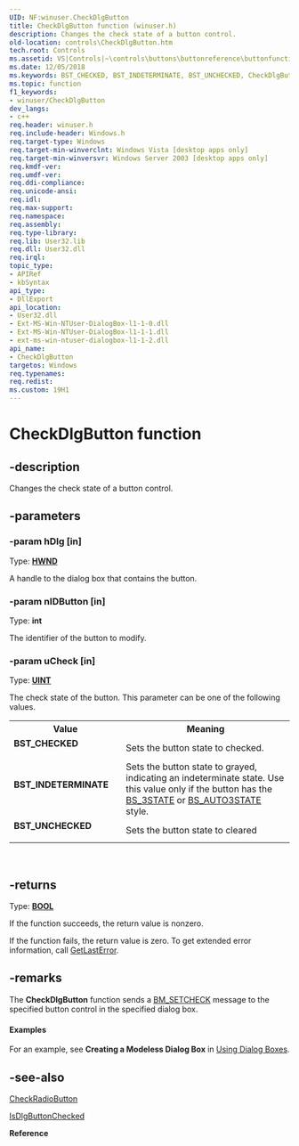 ```yaml
---
UID: NF:winuser.CheckDlgButton
title: CheckDlgButton function (winuser.h)
description: Changes the check state of a button control.
old-location: controls\CheckDlgButton.htm
tech.root: Controls
ms.assetid: VS|Controls|~\controls\buttons\buttonreference\buttonfunctions\checkdlgbutton.htm
ms.date: 12/05/2018
ms.keywords: BST_CHECKED, BST_INDETERMINATE, BST_UNCHECKED, CheckDlgButton, CheckDlgButton function [Windows Controls], _win32_CheckDlgButton, _win32_CheckDlgButton_cpp, controls.CheckDlgButton, controls._win32_CheckDlgButton, winuser/CheckDlgButton
ms.topic: function
f1_keywords:
- winuser/CheckDlgButton
dev_langs:
- c++
req.header: winuser.h
req.include-header: Windows.h
req.target-type: Windows
req.target-min-winverclnt: Windows Vista [desktop apps only]
req.target-min-winversvr: Windows Server 2003 [desktop apps only]
req.kmdf-ver: 
req.umdf-ver: 
req.ddi-compliance: 
req.unicode-ansi: 
req.idl: 
req.max-support: 
req.namespace: 
req.assembly: 
req.type-library: 
req.lib: User32.lib
req.dll: User32.dll
req.irql: 
topic_type:
- APIRef
- kbSyntax
api_type:
- DllExport
api_location:
- User32.dll
- Ext-MS-Win-NTUser-DialogBox-l1-1-0.dll
- Ext-MS-Win-NTUser-DialogBox-l1-1-1.dll
- ext-ms-win-ntuser-dialogbox-l1-1-2.dll
api_name:
- CheckDlgButton
targetos: Windows
req.typenames: 
req.redist: 
ms.custom: 19H1
---
```


# CheckDlgButton function


## -description


Changes the check state of a button control.


## -parameters




### -param hDlg [in]

Type: <b><a href="https://docs.microsoft.com/windows/desktop/WinProg/windows-data-types">HWND</a></b>

A handle to the dialog box that contains the button. 


### -param nIDButton [in]

Type: <b>int</b>

The identifier of the button to modify. 


### -param uCheck [in]

Type: <b><a href="https://docs.microsoft.com/windows/desktop/WinProg/windows-data-types">UINT</a></b>

The check state of the button. This parameter can be one of the following values. 

<table>
<tr>
<th>Value</th>
<th>Meaning</th>
</tr>
<tr>
<td width="40%"><a id="BST_CHECKED"></a><a id="bst_checked"></a><dl>
<dt><b>BST_CHECKED</b></dt>
</dl>
</td>
<td width="60%">
Sets the button state to checked.

</td>
</tr>
<tr>
<td width="40%"><a id="BST_INDETERMINATE"></a><a id="bst_indeterminate"></a><dl>
<dt><b>BST_INDETERMINATE</b></dt>
</dl>
</td>
<td width="60%">
Sets the button state to grayed, indicating an indeterminate state. Use this value only if the button has the <a href="https://docs.microsoft.com/windows/desktop/Controls/button-styles">BS_3STATE</a> or <a href="https://docs.microsoft.com/windows/desktop/Controls/button-styles">BS_AUTO3STATE</a> style.

</td>
</tr>
<tr>
<td width="40%"><a id="BST_UNCHECKED"></a><a id="bst_unchecked"></a><dl>
<dt><b>BST_UNCHECKED</b></dt>
</dl>
</td>
<td width="60%">
Sets the button state to cleared

</td>
</tr>
</table>
 


## -returns



Type: <b><a href="https://docs.microsoft.com/windows/desktop/WinProg/windows-data-types">BOOL</a></b>

If the function succeeds, the return value is nonzero.

If the function fails, the return value is zero. To get extended error information, call <a href="https://docs.microsoft.com/windows/desktop/api/errhandlingapi/nf-errhandlingapi-getlasterror">GetLastError</a>. 




## -remarks



The <b>CheckDlgButton</b> function sends a 
				<a href="https://docs.microsoft.com/windows/desktop/Controls/bm-setcheck">BM_SETCHECK</a> message to the specified button control in the specified dialog box.


#### Examples

For an example, see <b>Creating a Modeless Dialog Box</b> in <a href="https://docs.microsoft.com/windows/desktop/dlgbox/using-dialog-boxes">Using Dialog Boxes</a>. 

<div class="code"></div>



## -see-also




<a href="https://docs.microsoft.com/windows/desktop/api/winuser/nf-winuser-checkradiobutton">CheckRadioButton</a>



<a href="https://docs.microsoft.com/windows/desktop/api/winuser/nf-winuser-isdlgbuttonchecked">IsDlgButtonChecked</a>



<b>Reference</b>
 

 

